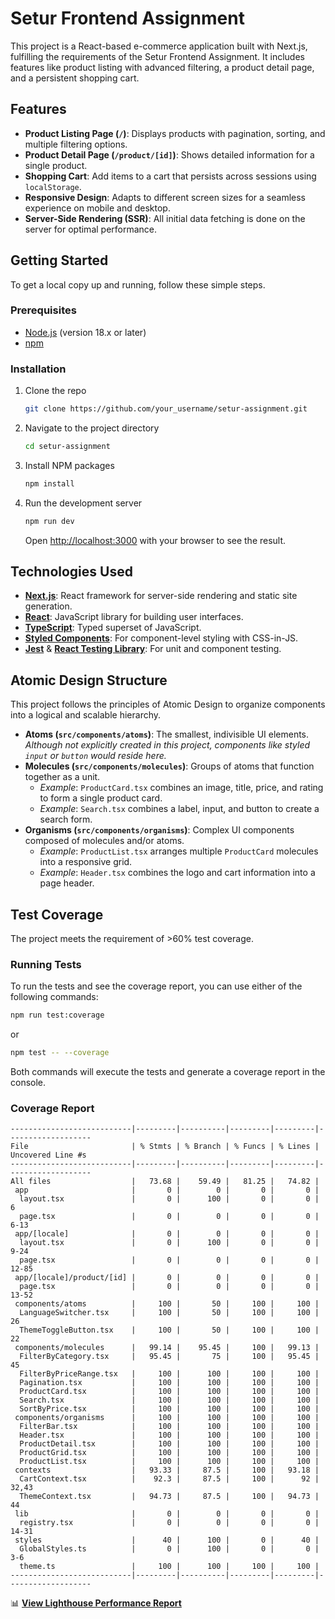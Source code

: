 # Setur Frontend Assignment

This project is a React-based e-commerce application built with Next.js, fulfilling the requirements of the Setur Frontend Assignment. It includes features like product listing with advanced filtering, a product detail page, and a persistent shopping cart.

## Features

- **Product Listing Page (`/`)**: Displays products with pagination, sorting, and multiple filtering options.
- **Product Detail Page (`/product/[id]`)**: Shows detailed information for a single product.
- **Shopping Cart**: Add items to a cart that persists across sessions using `localStorage`.
- **Responsive Design**: Adapts to different screen sizes for a seamless experience on mobile and desktop.
- **Server-Side Rendering (SSR)**: All initial data fetching is done on the server for optimal performance.

## Getting Started

To get a local copy up and running, follow these simple steps.

### Prerequisites

- [Node.js](https://nodejs.org/) (version 18.x or later)
- [npm](https://www.npmjs.com/)

### Installation

1.  Clone the repo
    ```sh
    git clone https://github.com/your_username/setur-assignment.git
    ```
2.  Navigate to the project directory
    ```sh
    cd setur-assignment
    ```
3.  Install NPM packages
    ```sh
    npm install
    ```
4.  Run the development server
    ```sh
    npm run dev
    ```
    Open [http://localhost:3000](http://localhost:3000) with your browser to see the result.

## Technologies Used

- **[Next.js](https://nextjs.org/)**: React framework for server-side rendering and static site generation.
- **[React](https://reactjs.org/)**: JavaScript library for building user interfaces.
- **[TypeScript](https://www.typescriptlang.org/)**: Typed superset of JavaScript.
- **[Styled Components](https://styled-components.com/)**: For component-level styling with CSS-in-JS.
- **[Jest](https://jestjs.io/)** & **[React Testing Library](https://testing-library.com/docs/react-testing-library/intro/)**: For unit and component testing.

## Atomic Design Structure

This project follows the principles of Atomic Design to organize components into a logical and scalable hierarchy.

- **Atoms (`src/components/atoms`)**: The smallest, indivisible UI elements. _Although not explicitly created in this project, components like styled `input` or `button` would reside here._
- **Molecules (`src/components/molecules`)**: Groups of atoms that function together as a unit.
  - _Example_: `ProductCard.tsx` combines an image, title, price, and rating to form a single product card.
  - _Example_: `Search.tsx` combines a label, input, and button to create a search form.
- **Organisms (`src/components/organisms`)**: Complex UI components composed of molecules and/or atoms.
  - _Example_: `ProductList.tsx` arranges multiple `ProductCard` molecules into a responsive grid.
  - _Example_: `Header.tsx` combines the logo and cart information into a page header.

## Test Coverage

The project meets the requirement of >60% test coverage.

### Running Tests

To run the tests and see the coverage report, you can use either of the following commands:

```sh
npm run test:coverage
```

or

```sh
npm test -- --coverage
```

Both commands will execute the tests and generate a coverage report in the console.

### Coverage Report

```
---------------------------|---------|----------|---------|---------|-------------------
File                       | % Stmts | % Branch | % Funcs | % Lines | Uncovered Line #s
---------------------------|---------|----------|---------|---------|-------------------
All files                  |   73.68 |    59.49 |   81.25 |   74.82 |
 app                       |       0 |        0 |       0 |       0 |
  layout.tsx               |       0 |      100 |       0 |       0 | 6
  page.tsx                 |       0 |        0 |       0 |       0 | 6-13
 app/[locale]              |       0 |        0 |       0 |       0 |
  layout.tsx               |       0 |      100 |       0 |       0 | 9-24
  page.tsx                 |       0 |        0 |       0 |       0 | 12-85
 app/[locale]/product/[id] |       0 |        0 |       0 |       0 |
  page.tsx                 |       0 |        0 |       0 |       0 | 13-52
 components/atoms          |     100 |       50 |     100 |     100 |
  LanguageSwitcher.tsx     |     100 |       50 |     100 |     100 | 26
  ThemeToggleButton.tsx    |     100 |       50 |     100 |     100 | 22
 components/molecules      |   99.14 |    95.45 |     100 |   99.13 |
  FilterByCategory.tsx     |   95.45 |       75 |     100 |   95.45 | 45
  FilterByPriceRange.tsx   |     100 |      100 |     100 |     100 |
  Pagination.tsx           |     100 |      100 |     100 |     100 |
  ProductCard.tsx          |     100 |      100 |     100 |     100 |
  Search.tsx               |     100 |      100 |     100 |     100 |
  SortByPrice.tsx          |     100 |      100 |     100 |     100 |
 components/organisms      |     100 |      100 |     100 |     100 |
  FilterBar.tsx            |     100 |      100 |     100 |     100 |
  Header.tsx               |     100 |      100 |     100 |     100 |
  ProductDetail.tsx        |     100 |      100 |     100 |     100 |
  ProductGrid.tsx          |     100 |      100 |     100 |     100 |
  ProductList.tsx          |     100 |      100 |     100 |     100 |
 contexts                  |   93.33 |     87.5 |     100 |   93.18 |
  CartContext.tsx          |    92.3 |     87.5 |     100 |      92 | 32,43
  ThemeContext.tsx         |   94.73 |     87.5 |     100 |   94.73 | 44
 lib                       |       0 |        0 |       0 |       0 |
  registry.tsx             |       0 |        0 |       0 |       0 | 14-31
 styles                    |      40 |      100 |       0 |      40 |
  GlobalStyles.ts          |       0 |      100 |       0 |       0 | 3-6
  theme.ts                 |     100 |      100 |     100 |     100 |
---------------------------|---------|----------|---------|---------|-------------------
```

📊 **[View Lighthouse Performance Report](./lighthouse.pdf)**
